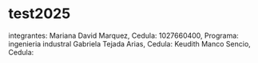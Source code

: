 # test2025
integrantes:
Mariana David Marquez, Cedula: 1027660400, Programa: ingenieria industral
Gabriela Tejada Arias, Cedula:
Keudith Manco Sencio, Cedula: 
